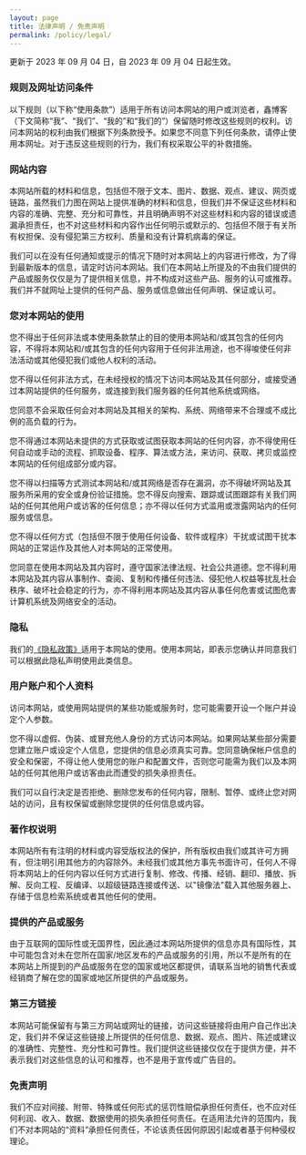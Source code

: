 ```yaml
---
layout: page
title: 法律声明 / 免责声明
permalink: /policy/legal/
---
```


更新于 2023 年 09 月 04 日，自 2023 年 09 月 04 日起生效。

### 规则及网址访问条件

以下规则（以下称“使用条款”）适用于所有访问本网站的用户或浏览者，鑫博客（下文简称“我”、“我们”、“我的”和“我们的”）保留随时修改这些规则的权利。访问本网站的权利由我们根据下列条款授予。如果您不同意下列任何条款，请停止使用本网址。对于违反这些规则的行为，我们有权采取公平的补救措施。

### 网站内容

本网站所载的材料和信息，包括但不限于文本、图片、数据、观点、建议、网页或链路，虽然我们力图在网站上提供准确的材料和信息，但我们并不保证这些材料和内容的准确、完整、充分和可靠性，并且明确声明不对这些材料和内容的错误或遗漏承担责任，也不对这些材料和内容作出任何明示或默示的、包括但不限于有关所有权担保、没有侵犯第三方权利、质量和没有计算机病毒的保证。

我们可以在没有任何通知或提示的情况下随时对本网站上的内容进行修改，为了得到最新版本的信息，请定时访问本网站。我们在本网站上所提及的不由我们提供的产品或服务仅仅是为了提供相关信息，并不构成对这些产品、服务的认可或推荐。 我们并不就网址上提供的任何产品、服务或信息做出任何声明、保证或认可。

### 您对本网站的使用

您不得出于任何非法或本使用条款禁止的目的使用本网站和/或其包含的任何内容，不得将本网站和/或其包含的任何内容用于任何非法用途，也不得唆使任何非法活动或其他侵犯我们或他人权利的活动。

您不得以任何非法方式，在未经授权的情况下访问本网站及其任何部分，或接受通过本网站提供的任何服务，或连接到我们服务器的任何其他系统或网络。

您同意不会采取任何会对本网站及其相关的架构、系统、网络带来不合理或不成比例的高负载的行为。

您不得通过本网站未提供的方式获取或试图获取本网站的任何内容，亦不得使用任何自动或手动的流程、抓取设备、程序、算法或方法，来访问、获取、拷贝或监控本网站的任何组成部分或内容。

您不得以扫描等方式测试本网站和/或其网络是否存在漏洞，亦不得破坏网站及其服务所采用的安全或身份验证措施。您不得反向搜索、跟踪或试图跟踪有关我们网站的任何其他用户或访客的任何信息；亦不得以任何方式滥用或泄露网站内的任何服务或信息。

您不得以任何方式（包括但不限于使用任何设备、软件或程序）干扰或试图干扰本网站的正常运作及其他人对本网站的正常使用。

您同意在使用本网站及其内容时，遵守国家法律法规、社会公共道德。您不得利用本网站及其内容从事制作、查阅、复制和传播任何违法、侵犯他人权益等扰乱社会秩序、破坏社会稳定的行为，亦不得利用本网站及其内容从事任何危害或试图危害计算机系统及网络安全的活动。

### 隐私

我们的[《隐私政策》](/policy/private/)适用于本网站的使用。使用本网站，即表示您确认并同意我们可以根据此隐私声明使用此类信息。

### 用户账户和个人资料

访问本网站，或使用网站提供的某些功能或服务时，您可能需要开设一个账户并设定个人参数。

您不得以虚假、伪装、或冒充他人身份的方式访问本网站。如果网站某些部分需要您建立账户或设定个人信息，您提供的信息必须真实可靠。您同意确保帐户信息的安全和保密，不得让他人使用您的账户和配置文件，否则您可能需为我们以及本网站的任何其他用户或访客由此而遭受的损失承担责任。

我们可以自行决定是否拒绝、删除您发布的任何内容，限制、暂停、或终止您对网站的访问，且有权保留或删除您提供的任何信息或内容。

### 著作权说明

本网站所有有注明的材料或内容受版权法的保护，所有版权由我们或其许可方拥有，但注明引用其他方的内容除外。未经我们或其他方事先书面许可，任何人不得将本网站上的任何内容以任何方式进行复制、修改、传播、经销、翻印、播放、拆解、反向工程、反编译、以超级链路连接或传送、以"镜像法"载入其他服务器上、存储于信息检索系统或者其他任何的使用。

### 提供的产品或服务

由于互联网的国际性或无国界性，因此通过本网站所提供的信息亦具有国际性，其中可能包含对未在您所在国家/地区发布的产品或服务的引用，所以不是所有的在本网站上所提到的产品或服务在您的国家或地区都提供，请联系当地的销售代表或经销商了解在您的国家或地区所提供的产品或服务。

### 第三方链接

本网站可能保留有与第三方网站或网址的链接，访问这些链接将由用户自己作出决定，我们并不保证这些链接上所提供的任何信息、数据、观点、图片、陈述或建议的准确性、完整性、充分性和可靠性。我们提供这些链接仅仅在于提供方便，并不表示我们对这些信息的认可和推荐，也不是用于宣传或广告目的。

### 免责声明

我们不应对间接、附带、特殊或任何形式的惩罚性赔偿承担任何责任，也不应对任何利润、收入、数据、数据使用的损失承担任何责任。在适用法允许的范围内，我们不对本网站的“资料”承担任何责任，不论该责任因何原因引起或者基于何种侵权理论。
